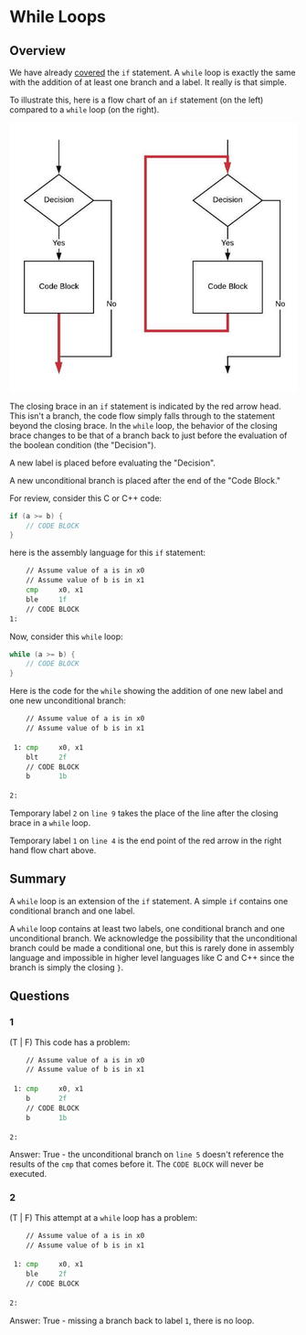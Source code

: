 # While Loops

## Overview

We have already [covered](../../if/README.md) the `if` statement. A `while`
loop is exactly the same with the addition of at least one branch and a
label. It really is that simple.

To illustrate this, here is a flow chart of an `if` statement (on the
left) compared to a `while` loop (on the right).

![while loop](./while.jpeg)

The closing brace in an `if` statement is indicated by the red arrow
head. This isn't a branch, the code flow simply falls through to the
statement beyond the closing brace. In the `while` loop, the behavior of
the closing brace changes to be that of a branch back to just before the
evaluation of the boolean condition (the "Decision").

A new label is placed before evaluating the "Decision".

A new unconditional branch is placed after the end of the "Code Block."

For review, consider this C or C++ code:

```c
if (a >= b) {
    // CODE BLOCK
}
```

here is the assembly language for this `if` statement:

```asm
    // Assume value of a is in x0                                       // 1 
    // Assume value of b is in x1                                       // 2 
    cmp     x0, x1                                                      // 3 
    ble     1f                                                          // 4 
    // CODE BLOCK                                                       // 5 
1:                                                                      // 6 
```

Now, consider this `while` loop:

```c
while (a >= b) {
    // CODE BLOCK
}
```

Here is the code for the `while` showing the addition of one new label
and one new unconditional branch:

```asm
    // Assume value of a is in x0                                       // 1 
    // Assume value of b is in x1                                       // 2 
                                                                        // 3 
 1: cmp     x0, x1                                                      // 4 
    blt     2f                                                          // 5 
    // CODE BLOCK                                                       // 6 
    b       1b                                                          // 7 
                                                                        // 8 
2:                                                                      // 9 
```

Temporary label `2` on `line 9` takes the place of the line after the
closing brace in a `while` loop.

Temporary label `1` on `line 4` is the end point of the red arrow in the
right hand flow chart above.

## Summary

A `while` loop is an extension of the `if` statement. A simple `if`
contains one conditional branch and one label.

A `while` loop contains at least two labels, one conditional branch and
one unconditional branch. We acknowledge the possibility that the
unconditional branch could be made a conditional one, but this is rarely
done in assembly language and impossible in higher level languages like
C and C++ since the branch is simply the closing `}`.

## Questions

### 1

(T | F) This code has a problem:

```asm
    // Assume value of a is in x0                                       // 1 
    // Assume value of b is in x1                                       // 2 
                                                                        // 3 
 1: cmp     x0, x1                                                      // 4 
    b       2f                                                          // 5 
    // CODE BLOCK                                                       // 6 
    b       1b                                                          // 7 
                                                                        // 8 
2:                                                                      // 9 
```

Answer: True - the unconditional branch on `line 5` doesn't reference the
results of the `cmp` that comes before it. The `CODE BLOCK` will never be
executed.

### 2

(T | F) This attempt at a `while` loop has a problem:

```asm
    // Assume value of a is in x0                                       // 1 
    // Assume value of b is in x1                                       // 2 
                                                                        // 3 
 1: cmp     x0, x1                                                      // 4 
    ble     2f                                                          // 5 
    // CODE BLOCK                                                       // 6 
                                                                        // 7 
2:                                                                      // 8 
```

Answer: True - missing a branch back to label `1`, there is no loop.
